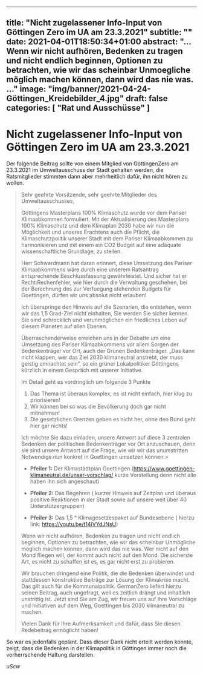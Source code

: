 
---
title: "Nicht zugelassener Info-Input von Göttingen Zero im UA am 23.3.2021"
subtitle: ""
date: 2021-04-01T18:50:34+01:00
abstract: "... Wenn wir nicht aufhören, Bedenken zu tragen und nicht endlich beginnen, Optionen zu betrachten, wie wir das scheinbar Unmoegliche möglich machen können, dann wird das nie was. ..."
image: "img/banner/2021-04-24-Göttingen_Kreidebilder_4.jpg"
draft: false
categories: [ "Rat und Ausschüsse" ]
---

# Nicht zugelassener Info-Input von Göttingen Zero im UA am 23.3.2021

Der folgende Beitrag sollte von einem Mitglied von GöttingenZero am 23.3.2021 im Umweltausschuss der Stadt gehalten werden, die Ratsmitglieder stimmten dann aber mehrheitlich dafür, ihn nicht hören zu wollen.

> Sehr geehrte Vorsitzende, sehr geehrte  Mitglieder des Umweltausschusses,
>
> Göttingens Masterplans 100% Klimaschutz wurde vor dem Pariser Klimaabkommen formuliert. Mit der Aktualisierung des Masterplans 100% Klimaschutz und dem Klimaplan 2030 habe wir nun die Möglichkeit und unseres Erachtens auch die Pflicht, die Klimaschutzpolitik unserer Stadt mit dem Pariser Klimaabkommen zu harmonisieren und mit einem ein CO2 Budget auf eine adäquate wissenschaftliche Grundlage, zu stellen. 
>
> Herr Schwardmann hat daran erinnert, diese Umsetzung des Pariser Klimaabkommens wäre durch eine unserem Ratsantrag entsprechende Beschlussfassung gewährleistet. Und sicher hat er Recht:Rechenfehler, wie hier durch die Verwaltung geschehen, bei der Berechnung des zur Verfuegung stehenden Budgets für Goettingen,  dürfen wir uns absolut nicht erlauben!
>
> Ich überspringe den Hinweis auf die Szenarien, die entstehen, wenn wir das 1,5 Grad-Ziel nicht einhalten, Sie werden Sie sicher kennen. Sie sind schrecklich und verunmöglichen ein friedliches Leben auf diesem Planeten auf allen Ebenen.
>
> Überraschenderweise erreichen uns in der Debatte um eine Umsetzung des Pariser Klimaabkommens vor allem Sorgen der Bedenkenträger vor Ort, auch der Grünen Bedenkenträger.  „Das kann nicht klappen, wer das Ziel 2030 klimaneutral anstrebt, der muss geistig umnachtet sein“, so ein grüner Lokalpolitiker Göttingens kürzlich in einem Gespräch mit unserer Initiative.
>
> Im Detail geht es vordringlich um folgende 3 Punkte
>
> 1. Das Thema ist überaus komplex, es ist nicht einfach, hier klug zu priorisieren!
> 2. Wir können bei so was die Bevölkerung doch gar nicht mitnehmen!
> 3. Die gesetzlichen Grenzen geben es nicht her, ohne den Bund geht hier gar nichts!
>
> Ich möchte Sie dazu einladen, unsere Antwort auf diese 3 zentralen Bedenken der politischen Bedenkenträger vor Ort anzuschauen, denn sie sind unsere Antwort auf die Frage, wie wir  wir das unumstritten Notwendige nun konkret in Goettingen umsetzen können.>
> 
> - **Pfeiler 1:** Der Klimastadtplan Goettingen (https://www.goettingen-klimaneutral.de/unser-vorschlag/ kurze Vorstellung denn nicht alle haben ihn sich angeschaut) 
>
> - **Pfeiler 2:** Das Begehren ( kurzer Hinweis auf Zeitplan und überaus positive Reaktionen in der Stadt sowie auf unsere weit über 40 Unterstützergruppen) 
>
> - **Pfeiler 3:**  Das 1,5 ° Klimagesetzespaket auf Bundesebene ( hierzu link: https://youtu.be/t14iVYdJNsU)
>
> Wenn wir nicht aufhören, Bedenken zu tragen und nicht endlich beginnen, Optionen zu betrachten, wie wir das scheinbar Unmögliche möglich machen können, dann wird das nie was. Wer nicht auf den Mond fliegen will, der kommt auch nicht auf den Mond. Die sicherste Art, es nicht zu schaffen ist es, es gar nicht erst zu probieren. 
> 
> Wir brauchen dringend eine Politik, die die Bedenken überwindet und stattdessen konstruktive Beiträge zur Lösung der Klimakrise macht. Das gilt auch für die Kommunalpolitik. GermanZero liefert hierzu seinen Beitrag, auch ungefragt, weil es zeitlich  drängt und inhaltlich unstrittig ist. Jetzt sind Sie am Zug, wir freuen uns auf Ihre Vorschläge und Initiativen auf dem Weg, Goettingen bis 2030 klimaneutral zu machen. 
>
> Vielen Dank für Ihre Aufmerksamkeit und dafür, dass Sie diesen Redebeitrag ermöglicht haben!

So war es jedenfalls geplant. Dass dieser Dank nicht erteilt werden konnte, zeigt, dass die Bedenken in der Klimapolitik in Göttingen immer noch die vorherrschende Haltung darstellen. 

*uScw*
